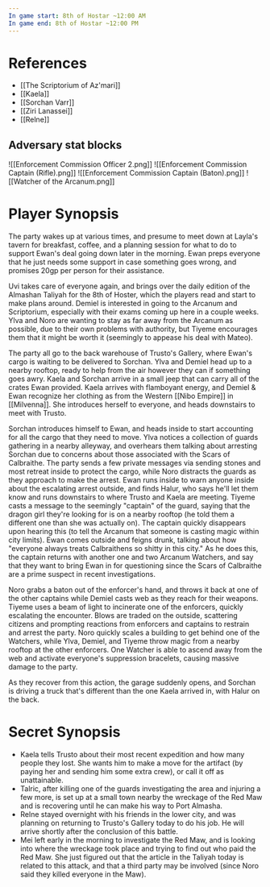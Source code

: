 ```yaml
---
In game start: 8th of Hostar ~12:00 AM
In game end: 8th of Hostar ~12:00 PM
---
```

# References
- [[The Scriptorium of Az'mari]]
- [[Kaela]]
- [[Sorchan Varr]]
- [[Ziri Lanassei]]
- [[Relne]]
## Adversary stat blocks
![[Enforcement Commission Officer 2.png]]
![[Enforcement Commission Captain (Rifle).png]]
![[Enforcement Commission Captain (Baton).png]]
![[Watcher of the Arcanum.png]]

# Player Synopsis
The party wakes up at various times, and presume to meet down at Layla's tavern for breakfast, coffee, and a planning session for what to do to support Ewan's deal going down later in the morning. Ewan preps everyone that he just needs some support in case something goes wrong, and promises 20gp per person for their assistance.

Uvi takes care of everyone again, and brings over the daily edition of the Almashan Taliyah for the 8th of Hoster, which the players read and start to make plans around. Demiel is interested in going to the Arcanum and Scriptorium, especially with their exams coming up here in a couple weeks. Ylva and Noro are wanting to stay as far away from the Arcanum as possible, due to their own problems with authority, but Tiyeme encourages them that it might be worth it (seemingly to appease his deal with Mateo).

The party all go to the back warehouse of Trusto's Gallery, where Ewan's cargo is waiting to be delivered to Sorchan. Ylva and Demiel head up to a nearby rooftop, ready to help from the air however they can if something goes awry. Kaela and Sorchan arrive in a small jeep that can carry all of the crates Ewan provided. Kaela arrives with flamboyant energy, and Demiel & Ewan recognize her clothing as from the Western [[Nibo Empire]] in [[Milvenna]]. She introduces herself to everyone, and heads downstairs to meet with Trusto.

Sorchan introduces himself to Ewan, and heads inside to start accounting for all the cargo that they need to move. Ylva notices a collection of guards gathering in a nearby alleyway, and overhears them talking about arresting Sorchan due to concerns about those associated with the Scars of Calbraithe. The party sends a few private messages via sending stones and most retreat inside to protect the cargo, while Noro distracts the guards as they approach to make the arrest. Ewan runs inside to warn anyone inside about the escalating arrest outside, and finds Halur, who says he'll let them know and runs downstairs to where Trusto and Kaela are meeting. Tiyeme casts a message to the seemingly "captain" of the guard, saying that the dragon girl they're looking for is on a nearby rooftop (he told them a different one than she was actually on). The captain quickly disappears upon hearing this (to tell the Arcanum that someone is casting magic within city limits). Ewan comes outside and feigns drunk, talking about how "everyone always treats Calbraithens so shitty in this city." As he does this, the captain returns with another one and two Arcanum Watchers, and say that they want to bring Ewan in for questioning since the Scars of Calbraithe are a prime suspect in recent investigations.

Noro grabs a baton out of the enforcer's hand, and throws it back at one of the other captains while Demiel casts web as they reach for their weapons. Tiyeme uses a beam of light to incinerate one of the enforcers, quickly escalating the encounter. Blows are traded on the outside, scattering citizens and prompting reactions from enforcers and captains to restrain and arrest the party. Noro quickly scales a building to get behind one of the Watchers, while Ylva, Demiel, and Tiyeme throw magic from a nearby rooftop at the other enforcers. One Watcher is able to ascend away from the web and activate everyone's suppression bracelets, causing massive damage to the party.

As they recover from this action, the garage suddenly opens, and Sorchan is driving a truck that's different than the one Kaela arrived in, with Halur on the back.
# Secret Synopsis
- Kaela tells Trusto about their most recent expedition and how many people they lost. She wants him to make a move for the artifact (by paying her and sending him some extra crew), or call it off as unattainable.
- Talric, after killing one of the guards investigating the area and injuring a few more, is set up at a small town nearby the wreckage of the Red Maw and is recovering until he can make his way to Port Almasha.
- Relne stayed overnight with his friends in the lower city, and was planning on returning to Trusto's Gallery today to do his job. He will arrive shortly after the conclusion of this battle.
- Mei left early in the morning to investigate the Red Maw, and is looking into where the wreckage took place and trying to find out who paid the Red Maw. She just figured out that the article in the Taliyah today is related to this attack, and that a third party may be involved (since Noro said they killed everyone in the Maw).